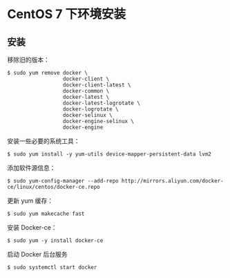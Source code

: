 # CentOS 7 下环境安装

## 安装

移除旧的版本：

```ssh
$ sudo yum remove docker \
                  docker-client \
                  docker-client-latest \
                  docker-common \
                  docker-latest \
                  docker-latest-logrotate \
                  docker-logrotate \
                  docker-selinux \
                  docker-engine-selinux \
                  docker-engine
```

安装一些必要的系统工具：
```ssh
$ sudo yum install -y yum-utils device-mapper-persistent-data lvm2
```

添加软件源信息：
```ssh
$ sudo yum-config-manager --add-repo http://mirrors.aliyun.com/docker-ce/linux/centos/docker-ce.repo
```

更新 yum 缓存：
```ssh
$ sudo yum makecache fast
```

安装 Docker-ce：
```ssh
$ sudo yum -y install docker-ce
```

启动 Docker 后台服务
```ssh
$ sudo systemctl start docker
```
